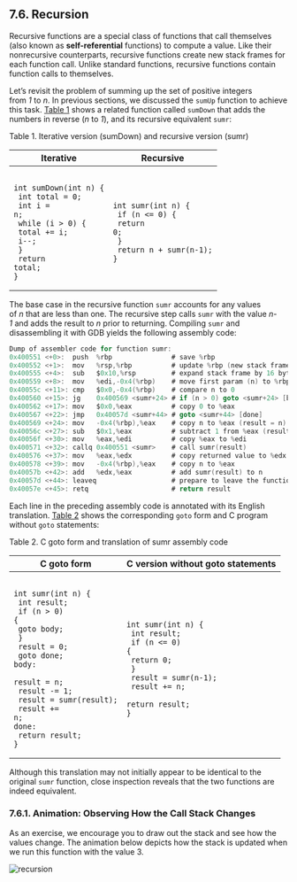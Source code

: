 ## 7.6. Recursion

Recursive functions are a special class of functions that call themselves (also known as **self-referential** functions) to compute a value. Like their nonrecursive counterparts, recursive functions create new stack frames for each function call. Unlike standard functions, recursive functions contain function calls to themselves.

Let’s revisit the problem of summing up the set of positive integers from _1_ to _n_. In previous sections, we discussed the `sumUp` function to achieve this task. [Table 1](https://diveintosystems.org/book/C7-x86_64/recursion.html#RecursiveSum) shows a related function called `sumDown` that adds the numbers in reverse (_n_ to _1_), and its recursive equivalent `sumr`:

Table 1. Iterative version (sumDown) and recursive version (sumr)

| Iterative                                                                                                                                                                                     | Recursive                                                                                                                              |
| --------------------------------------------------------------------------------------------------------------------------------------------------------------------------------------------- | -------------------------------------------------------------------------------------------------------------------------------------- |
| <pre><code><br>int sumDown(int n) {<br>    int total = 0;<br>    int i = n;<br>    while (i > 0) {<br>        total += i;<br>        i--;<br>    }<br>    return total;<br>}<br></code></pre> | <pre><code><br>int sumr(int n) {<br>    if (n <= 0) {<br>        return 0;<br>    }<br>    return n + sumr(n-1);<br>}<br></code></pre> |

The base case in the recursive function `sumr` accounts for any values of _n_ that are less than one. The recursive step calls `sumr` with the value _n-1_ and adds the result to _n_ prior to returning. Compiling `sumr` and disassembling it with GDB yields the following assembly code:

```c
Dump of assembler code for function sumr:
0x400551 <+0>:	push  %rbp               # save %rbp
0x400552 <+1>:	mov   %rsp,%rbp          # update %rbp (new stack frame)
0x400555 <+4>:	sub   $0x10,%rsp         # expand stack frame by 16 bytes
0x400559 <+8>:	mov   %edi,-0x4(%rbp)    # move first param (n) to %rbp-0x4
0x40055c <+11>:	cmp   $0x0,-0x4(%rbp)    # compare n to 0
0x400560 <+15>:	jg    0x400569 <sumr+24> # if (n > 0) goto <sumr+24> [body]
0x400562 <+17>:	mov   $0x0,%eax          # copy 0 to %eax
0x400567 <+22>:	jmp   0x40057d <sumr+44> # goto <sumr+44> [done]
0x400569 <+24>:	mov   -0x4(%rbp),%eax    # copy n to %eax (result = n)
0x40056c <+27>:	sub   $0x1,%eax          # subtract 1 from %eax (result -= 1)
0x40056f <+30>:	mov   %eax,%edi          # copy %eax to %edi
0x400571 <+32>:	callq 0x400551 <sumr>    # call sumr(result)
0x400576 <+37>:	mov   %eax,%edx          # copy returned value to %edx
0x400578 <+39>:	mov   -0x4(%rbp),%eax    # copy n to %eax
0x40057b <+42>:	add   %edx,%eax          # add sumr(result) to n
0x40057d <+44>:	leaveq                   # prepare to leave the function
0x40057e <+45>:	retq                     # return result
```

Each line in the preceding assembly code is annotated with its English translation. [Table 2](https://diveintosystems.org/book/C7-x86_64/recursion.html#RecursiveTranslation) shows the corresponding `goto` form and C program without `goto` statements:

Table 2. C goto form and translation of sumr assembly code

| C goto form                                                                                                                                                                                                                                                                                        | C version without goto statements                                                                                                                                                                 |
| -------------------------------------------------------------------------------------------------------------------------------------------------------------------------------------------------------------------------------------------------------------------------------------------------- | ------------------------------------------------------------------------------------------------------------------------------------------------------------------------------------------------- |
| <pre><code><br>int sumr(int n) {<br>    int result;<br>    if (n > 0) {<br>        goto body;<br>    }<br>    result = 0;<br>    goto done;<br>body:<br>    result = n;<br>    result -= 1;<br>    result = sumr(result);<br>    result += n;<br>done:<br>    return result;<br>}<br></code></pre> | <pre><code><br>int sumr(int n) {<br>    int result;<br>    if (n <= 0) {<br>        return 0;<br>    }<br>    result = sumr(n-1);<br>    result += n;<br>    return result;<br>}<br></code></pre> |


Although this translation may not initially appear to be identical to the original `sumr` function, close inspection reveals that the two functions are indeed equivalent.


### 7.6.1. Animation: Observing How the Call Stack Changes

As an exercise, we encourage you to draw out the stack and see how the values change. The animation below depicts how the stack is updated when we run this function with the value 3.

![recursion](https://diveintosystems.org/book/C7-x86_64/_images/recursion.gif)